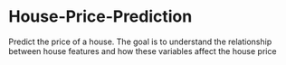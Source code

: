 # House-Price-Prediction
Predict the price of a house. The goal is to understand the relationship between house features and how these variables affect the house price
